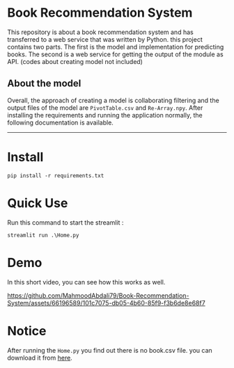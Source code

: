 # Book Recommendation System
This repository is about a book recommendation system and has transferred to a web service that was written by Python. 
this project contains two parts. The first is the model and implementation for predicting books. The second is a web service for getting the output of the module as API. (codes about creating model not included)     

## About the model
Overall, the approach of creating a model is collaborating filtering and the output files of the model are `PivotTable.csv` and `Re-Array.npy`.
After installing the requirements and running the application normally, the following documentation is available.

---

# Install

```
pip install -r requirements.txt

```


# Quick Use

Run this command to start the streamlit :

```shell
streamlit run .\Home.py
```

# Demo

In this short video, you can see how this works as well.

https://github.com/MahmoodAbdali79/Book-Recommendation-System/assets/66196589/101c7075-db05-4b60-85f9-f3b6de8e68f7


# Notice

After running the `Home.py` you find out there is no book.csv file. you can download it from [here](https://drive.google.com/file/d/19h8UCdJ-bK9a7vMnjnBr8d-3bMcRb1hA/view).
